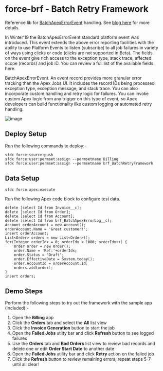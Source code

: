 # force-brf - Batch Retry Framework

Reference lib for [BatchApexErrorEvent](https://developer.salesforce.com/docs/atlas.en-us.object_reference.meta/object_reference/sforce_api_objects_batchapexerrorevent.htm) handling. See [blog here](https://developer.salesforce.com/blogs/2019/01/building-a-batch-retry-framework-with-batchapexerrorevent.html) for more details.

In Winter’19 the BatchApexErrorEvent standard platform event was introduced. This event extends the above error reporting facilities with the ability to use Platform Events to listen (subscribe) to all job failures in variety of ways using clicks or code (clicks are not supported in Beta). The fields on the event give rich access to the exception type, stack trace, affected scope (records) and job ID. You can review a full list of the available fields here.

BatchApexErrorEvent. An event record provides more granular error tracking than the Apex Jobs UI. It includes the record IDs being processed, exception type, exception message, and stack trace. You can also incorporate custom handling and retry logic for failures. You can invoke custom Apex logic from any trigger on this type of event, so Apex developers can build functionality like custom logging or automated retry handling.

![image](https://res.cloudinary.com/hzxejch6p/image/upload/c_scale,w_800/v1546556939/image_8_wdhab6.png)

Deploy Setup
------------
Run the following commands to deploy:-

```
sfdc force:source:push
sfdx force:user:permset:assign --permsetname Billing
sfdx force:user:permset:assign --permsetname brf_BatchRetryFramework
```

Data Setup
----------

```
sfdc force:apex:execute
```

Run the following Apex code block to configure test data.

```
delete [select Id from Invoice__c];
delete [select Id from Order];
delete [select Id from Account];
delete [select Id from brf_BatchApexErrorLog__c];
Account orderAccount = new Account();
orderAccount.Name = 'Great customer!';
insert orderAccount;
List<Order> orders = new List<Order>();
for(Integer orderIdx = 0; orderIdx < 1000; orderIdx++) {
    Order order = new Order();
    order.Name = 'Ref:'+orderIdx;
    order.Status = 'Draft';
    order.EffectiveDate = System.today();
    order.AccountId = orderAccount.Id;
    orders.add(order);
}
insert orders;
```

Demo Steps
----------

Perform the following steps to try out the framework with the sample app (included):-

1. Open the **Billing** app
2. Click the **Orders** tab and select the **All** list view
3. Click the **Invoice Generation** button to start the job
4. Open the **Failed Jobs** utlity bar and click **Refresh** button to see logged failures
5. Use the **Orders** tab and **Bad Orders** list view to review bad records and delete one or edit **Order Start Date** to another date
6. Open the **Failed Jobs** utility bar and click **Retry** action on the failed job
7. Click the **Refresh** button to review remaining errors, repeat steps 5-7 until all clear!
